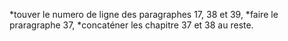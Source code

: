   *touver le numero de ligne des paragraphes 17, 38 et 39,
  *faire le praragraphe 37,
  *concaténer les chapitre 37 et 38 au reste.
